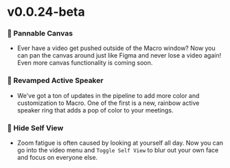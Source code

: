 # v0.0.24-beta

### 🥘 Pannable Canvas
 - Ever have a video get pushed outside of the Macro window? Now you can pan the canvas around just like Figma and never lose a video again! Even more canvas functionality is coming soon.

### 🍭 Revamped Active Speaker
 - We've got a ton of updates in the pipeline to add more color and customization to Macro. One of the first is a new, rainbow active speaker ring that adds a pop of color to your meetings.

### 🙈 Hide Self View
 - Zoom fatigue is often caused by looking at yourself all day. Now you can go into the video menu and `Toggle Self View` to blur out your own face and focus on everyone else.
